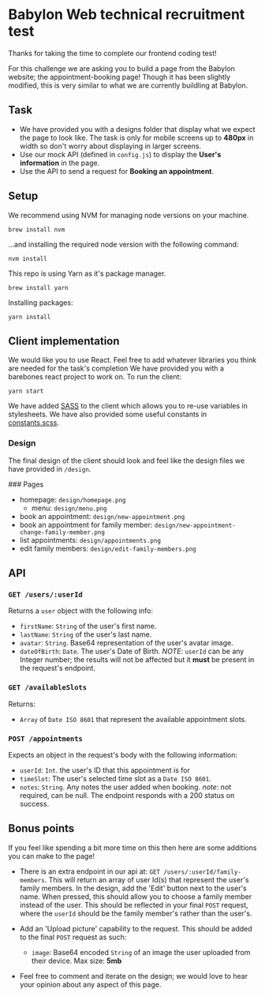 # Babylon Web technical recruitment test

Thanks for taking the time to complete our frontend coding test!

For this challenge we are asking you to build a page from the Babylon website; the appointment-booking page! Though it has been slightly modified, this is very similar to what we are currently buildling at Babylon.

## Task

* We have provided you with a designs folder that display what we expect the page to look like. The task is only for mobile screens up to **480px** in width so don't worry about displaying in larger screens.
* Use our mock API (defined in `config.js`) to display the **User's information** in the page.
* Use the API to send a request for **Booking an appointment**.

## Setup

We recommend using NVM for managing node versions on your machine.

```
brew install nvm
```

...and installing the required node version with the following command:

```
nvm install
```

This repo is using Yarn as it's package manager.

```
brew install yarn
```

Installing packages:

```
yarn install
```

## Client implementation

We would like you to use React. Feel free to add whatever libraries you think are needed for the task's completion
We have provided you with a barebones react project to work on.
To run the client:

```
yarn start
```

We have added [SASS](http://sass-lang.com/) to the client which allows you to re-use variables in stylesheets. We have also provided some useful constants in [constants.scss](./src/constants.scss).

### Design

The final design of the client should look and feel like the design files we have provided in `/design`.

### Pages

* homepage: `design/homepage.png`
	* menu: `design/menu.png`
* book an appointment: `design/new-appointment.png`
* book an appointment for family member: `design/new-appointment-change-family-member.png`
* list appointments: `design/appointments.png`
* edit family members: `design/edit-family-members.png`

## API

### `GET /users/:userId`

Returns a `user` object with the following info:

* `firstName`: `String` of the user's first name.
* `lastName`: `String` of the user's last name.
* `avatar`: `String`. Base64 representation of the user's avatar image.
* `dateOfBirth`: `Date`. The user's Date of Birth.
  _NOTE_: `userId` can be any Integer number; the results will not be affected but it **must** be present in the request's endpoint.

### `GET /availableSlots`

Returns:

* `Array` of `Date ISO 8601` that represent the available appointment slots.

### `POST /appointments`

Expects an object in the request's body with the following information:

* `userId`: `Int`. the user's ID that this appointment is for
* `timeSlot`: The user's selected time slot as a `Date ISO 8601`.
* `notes`: `String`. Any notes the user added when booking. _note_: not required, can be null.
  The endpoint responds with a 200 status on success.

## Bonus points

If you feel like spending a bit more time on this then here are some additions you can make to the page!

* There is an extra endpoint in our api at: `GET /users/:userId/family-members`. This will return an array of user Id(s) that represent the user's family members. In the design, add the 'Edit' button next to the user's name. When pressed, this should allow you to choose a family member instead of the user. This should be reflected in your final `POST` request, where the `userId` should be the family member's rather than the user's.

* Add an 'Upload picture' capability to the request. This should be added to the final `POST` request as such:

  * `image`: Base64 encoded `String` of an image the user uploaded from their device. Max size: **5mb**

* Feel free to comment and iterate on the design; we would love to hear your opinion about any aspect of this page.
